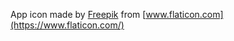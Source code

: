 App icon made by [Freepik](http://www.freepik.com/) from [www.flaticon.com](https://www.flaticon.com/)
